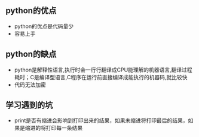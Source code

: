 ## python的优点
- python的优点是代码量少
- 容易上手

## python的缺点
- python是解释性语言,执行时会一行行翻译成CPU能理解的机器语言,翻译过程耗时；C是编译型语言,C程序在运行前直接编译成能执行的机器码,就比较快
- 代码无法加密

## 学习遇到的坑
- print是否有缩进会影响到打印出来的结果，如果未缩进将打印最后的结果，如果是缩进的将打印每一条结果
